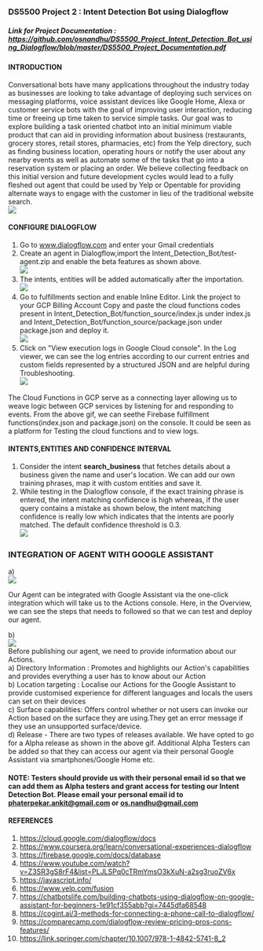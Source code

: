### DS5500 Project 2 : Intent Detection Bot using Dialogflow
##### ***Link for Project Documentation : https://github.com/osnandhu/DS5500_Project_Intent_Detection_Bot_using_Dialogflow/blob/master/DS5500_Project_Documentation.pdf***

#### INTRODUCTION ####
Conversational bots have many applications throughout the industry today as businesses are looking to take advantage of deploying such services on messaging platforms, voice assistant devices like Google Home, Alexa or customer service bots with the goal of improving user interaction, reducing time or freeing up time taken to service simple tasks.
Our goal was to explore building a task oriented chatbot into an initial minimum viable product that can aid in providing information about business (restaurants, grocery stores, retail stores, pharmacies, etc) from the Yelp directory, such as finding business location, operating hours or notify the user about any nearby events as well as  automate some of the tasks that go into a reservation system or placing an order. We believe collecting feedback on this initial version and future development cycles would lead to a fully fleshed out agent that could be used by Yelp or Opentable for providing alternate ways to engage with the customer in lieu of the traditional website search.
<br />
![](Images/google-assistant.gif) <br />

#### CONFIGURE DIALOGFLOW ####
1. Go to www.dialogflow.com and enter your Gmail credentials <br />
2. Create an agent in Dialogflow,import the Intent_Detection_Bot/test-agent.zip and enable the beta features as shown above.<br /> ![](Images/bot-creation.gif) <br />
3. The intents, entities will be added automatically after the importation. <br />![](Images/intent-entities.gif)<br />
4. Go to fulfillments section and enable Inline Editor. Link the project to your GCP Billing Account Copy and paste the cloud functions codes present in Intent_Detection_Bot/function_source/index.js under index.js and Intent_Detection_Bot/function_source/package.json under package.json and deploy it. <br />![](Images/cloud-deploy.gif)<br />
5. Click on "View execution logs in Google Cloud console". In the Log viewer, we can see the log entries according to our current entries and custom fields represented by a structured JSON and are helpful during Troubleshooting. <br />![](Images/GCP.gif)<br />

The Cloud Functions in GCP serve as a connecting layer allowing us to weave logic between GCP services by listening for and responding to events. From the above gif, we can seethe Firebase fulfillment functions(index.json and package.json) on the console. It could be seen as a platform for Testing the cloud functions and to view logs.<br />

#### INTENTS,ENTITIES AND CONFIDENCE INTERVAL ####
1. Consider the intent **search_business** that fetches details about a business given the name and user's location. We can add our own training phrases, map it with custom      entities and save it.<br />
2. While testing in the Dialogflow console, if the exact training phrase is entered, the intent matching confidence is high whereas, if the user query contains a mistake as shown below, the intent matching confidence is really low which indicates that the intents are poorly matched. The default confidence threshold is 0.3.<br />![](Images/confidence.gif) <br />

### INTEGRATION OF AGENT WITH GOOGLE ASSISTANT <br />
a)  <br />
    ![](Images/test-integration.gif) <br />
    
Our Agent can be integrated with Google Assistant via the one-click integration which will take us to the Actions console. Here, in the Overview, we can see the steps         that needs to followed so that we can test and deploy our agent.
    
b)  <br />
    ![](Images/deploy-release.gif) <br />
    Before publishing our agent, we need to provide information about our Actions. <br />
     a) Directory Information : Promotes and highlights our Action's capabilities and provides everything a user has to know about our Action<br />
     b) Location targeting : Localise our Actions for the Google Assistant to provide customised experience for different languages and locals the users can set on their             devices<br />
     c) Surface capabilities: Offers control whether or not users can invoke our Action based on the surface they are using.They get an error message if they use an                   unsupported surface/device. <br />
     d) Release - There are two types of releases available. We have opted to go for a Alpha release as shown in the above gif. Additional Alpha Testers can be added so that         they can access our agent via their personal Google Assistant via smartphones/Google Home etc.
#### NOTE: Testers should provide us with their personal email id so that we can add them as Alpha testers and grant access for testing our Intent Detection Bot. Please email your personal email id to phaterpekar.ankit@gmail.com or os.nandhu@gmail.com <br />

#### REFERENCES <br />
1.	https://cloud.google.com/dialogflow/docs <br />
2.	https://www.coursera.org/learn/conversational-experiences-dialogflow <br />
3.	https://firebase.google.com/docs/database <br />
4.	https://www.youtube.com/watch?v=Z3SR3gS8rF4&list=PLJLSPq0cTRmYmsO3kXuN-a2sg3ruoZV6x <br />
5.	https://javascript.info/ <br />
6.	https://www.yelp.com/fusion <br />
7.	https://chatbotslife.com/building-chatbots-using-dialogflow-on-google-assistant-for-beginners-1e91cf355abb?gi=7445dfa68548 <br />
8.	https://cogint.ai/3-methods-for-connecting-a-phone-call-to-dialogflow/ <br />
9.	https://comparecamp.com/dialogflow-review-pricing-pros-cons-features/ <br />
10.	https://link.springer.com/chapter/10.1007/978-1-4842-5741-8_2 <br />









